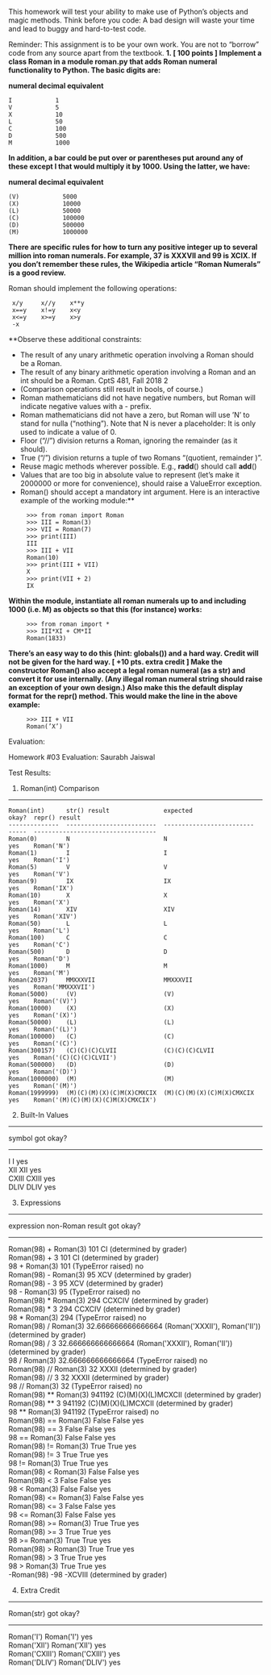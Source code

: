 This homework will test your ability to make use of Python’s objects and magic methods. Think before you code: A bad design will waste your time and lead to buggy and hard-to-test code.

Reminder: This assignment is to be your own work. You are not to “borrow” code from any source apart from the textbook.
**1. [ 100 points ] Implement a class Roman in a module roman.py that adds Roman numeral functionality to Python. The basic digits are:**

**numeral      decimal equivalent**

    I            1 
    V            5    
    X            10    
    L            50    
    C            100   
    D            500   
    M            1000


**In addition, a bar could be put over or parentheses put around any of these except I that would multiply it by 1000. Using the latter, we have:**

 **numeral      decimal equivalent**
 
    (V)            5000
    (X)            10000
    (L)            50000
    (C)            100000
    (D)            500000
    (M)            1000000
  
**There are specific rules for how to turn any positive integer up to several million into roman numerals. For example, 37 is XXXVII and 99 is XCIX. If you don’t remember these rules, the Wikipedia article “Roman Numerals” is a good review.**

Roman should implement the following operations:

   ``` x+y     x-y     x*y 
    x/y     x//y    x**y 
    x==y    x!=y    x<y 
    x<=y    x>=y    x>y 
    -x 
  ```
    
    
**Observe these additional constraints:
- The result of any unary arithmetic operation involving a Roman should be a Roman.
- The result of any binary arithmetic operation involving a Roman and an int should be a Roman.
CptS 481, Fall 2018 2 
- (Comparison operations still result in bools, of course.)
- Roman mathematicians did not have negative numbers, but Roman will indicate negative values with a - prefix.
- Roman mathematicians did not have a zero, but Roman will use ’N’ to stand for nulla (“nothing”). Note that N is never a placeholder: It is only used to indicate a value of 0.
- Floor (“//”) division returns a Roman, ignoring the remainder (as it should).
- True (“/”) division returns a tuple of two Romans “(quotient, remainder )”.
- Reuse magic methods wherever possible. E.g., __radd__() should call __add__()
- Values that are too big in absolute value to represent (let’s make it 2000000 or more for convenience), should raise a ValueError exception.
- Roman() should accept a mandatory int argument. Here is an interactive example of the working module:**
```
     >>> from roman import Roman
     >>> III = Roman(3)
     >>> VII = Roman(7)
     >>> print(III)
     III
     >>> III + VII
     Roman(10)
     >>> print(III + VII)
     X
     >>> print(VII + 2)
     IX
 ```
 
**Within the module, instantiate all roman numerals up to and including 1000 (i.e. M) as objects so that this (for instance) works:**

```
     >>> from roman import *
     >>> III*XI + CM*II
     Roman(1833)
```
     
**There’s an easy way to do this (hint: globals()) and a hard way. Credit will not be given for the hard way.
[ +10 pts. extra credit ] Make the constructor Roman() also accept a legal roman numeral (as a str) and convert it for use internally. (Any illegal roman numeral string should raise an exception of your own design.) Also make this the default display format for the __repr__() method. This would make the line in the above example:**
```
     >>> III + VII
     Roman(’X’)
```

Evaluation:

Homework #03 Evaluation: Saurabh Jaiswal



Test Results:

1. Roman(int) Comparison
------------------------
```
Roman(int)      str() result               expected                   okay?  repr() result                       
--------------  -------------------------  -------------------------  -----  ----------------------------------  
Roman(0)        N                          N                          yes    Roman('N')                          
Roman(1)        I                          I                          yes    Roman('I')                          
Roman(5)        V                          V                          yes    Roman('V')                          
Roman(9)        IX                         IX                         yes    Roman('IX')                         
Roman(10)       X                          X                          yes    Roman('X')                          
Roman(14)       XIV                        XIV                        yes    Roman('XIV')                        
Roman(50)       L                          L                          yes    Roman('L')                          
Roman(100)      C                          C                          yes    Roman('C')                          
Roman(500)      D                          D                          yes    Roman('D')                          
Roman(1000)     M                          M                          yes    Roman('M')                          
Roman(2037)     MMXXXVII                   MMXXXVII                   yes    Roman('MMXXXVII')                   
Roman(5000)     (V)                        (V)                        yes    Roman('(V)')                        
Roman(10000)    (X)                        (X)                        yes    Roman('(X)')                        
Roman(50000)    (L)                        (L)                        yes    Roman('(L)')                        
Roman(100000)   (C)                        (C)                        yes    Roman('(C)')                        
Roman(300157)   (C)(C)(C)CLVII             (C)(C)(C)CLVII             yes    Roman('(C)(C)(C)CLVII')             
Roman(500000)   (D)                        (D)                        yes    Roman('(D)')                        
Roman(1000000)  (M)                        (M)                        yes    Roman('(M)')                        
Roman(1999999)  (M)(C)(M)(X)(C)M(X)CMXCIX  (M)(C)(M)(X)(C)M(X)CMXCIX  yes    Roman('(M)(C)(M)(X)(C)M(X)CMXCIX')  

```

2. Built-In Values
------------------

symbol  got    okay?  
------  -----  -----  
I       I      yes    
XII     XII    yes    
CXIII   CXIII  yes    
DLIV    DLIV   yes    


3. Expressions
--------------

expression             non-Roman result    got                            okay?                   
---------------------  ------------------  -----------------------------  ----------------------  
Roman(98) + Roman(3)   101                 CI                             (determined by grader)  
Roman(98) + 3          101                 CI                             (determined by grader)  
98 + Roman(3)          101                 (TypeError raised)             no                      
Roman(98) - Roman(3)   95                  XCV                            (determined by grader)  
Roman(98) - 3          95                  XCV                            (determined by grader)  
98 - Roman(3)          95                  (TypeError raised)             no                      
Roman(98) * Roman(3)   294                 CCXCIV                         (determined by grader)  
Roman(98) * 3          294                 CCXCIV                         (determined by grader)  
98 * Roman(3)          294                 (TypeError raised)             no                      
Roman(98) / Roman(3)   32.666666666666664  (Roman('XXXII'), Roman('II'))  (determined by grader)  
Roman(98) / 3          32.666666666666664  (Roman('XXXII'), Roman('II'))  (determined by grader)  
98 / Roman(3)          32.666666666666664  (TypeError raised)             no                      
Roman(98) // Roman(3)  32                  XXXII                          (determined by grader)  
Roman(98) // 3         32                  XXXII                          (determined by grader)  
98 // Roman(3)         32                  (TypeError raised)             no                      
Roman(98) ** Roman(3)  941192              (C)(M)(X)(L)MCXCII             (determined by grader)  
Roman(98) ** 3         941192              (C)(M)(X)(L)MCXCII             (determined by grader)  
98 ** Roman(3)         941192              (TypeError raised)             no                      
Roman(98) == Roman(3)  False               False                          yes                     
Roman(98) == 3         False               False                          yes                     
98 == Roman(3)         False               False                          yes                     
Roman(98) != Roman(3)  True                True                           yes                     
Roman(98) != 3         True                True                           yes                     
98 != Roman(3)         True                True                           yes                     
Roman(98) < Roman(3)   False               False                          yes                     
Roman(98) < 3          False               False                          yes                     
98 < Roman(3)          False               False                          yes                     
Roman(98) <= Roman(3)  False               False                          yes                     
Roman(98) <= 3         False               False                          yes                     
98 <= Roman(3)         False               False                          yes                     
Roman(98) >= Roman(3)  True                True                           yes                     
Roman(98) >= 3         True                True                           yes                     
98 >= Roman(3)         True                True                           yes                     
Roman(98) > Roman(3)   True                True                           yes                     
Roman(98) > 3          True                True                           yes                     
98 > Roman(3)          True                True                           yes                     
-Roman(98)             -98                 -XCVIII                        (determined by grader)  


4. Extra Credit
---------------

Roman(str)      got             okay?  
--------------  --------------  -----  
Roman('I')      Roman('I')      yes    
Roman('XII')    Roman('XII')    yes    
Roman('CXIII')  Roman('CXIII')  yes    
Roman('DLIV')   Roman('DLIV')   yes    


